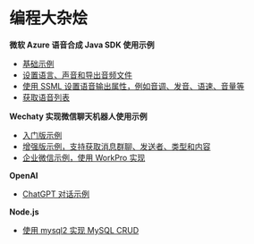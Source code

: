 # 编程大杂烩

**微软 Azure 语音合成 Java SDK 使用示例**

- [基础示例](https://github.com/leaderman/hodgepodge/blob/main/azure/src/main/java/io/github/leaderman/azure/speech/SpeechSynthesisSample.java)
- [设置语言、声音和导出音频文件](https://github.com/leaderman/hodgepodge/blob/main/azure/src/main/java/io/github/leaderman/azure/speech/SpeechSynthesisSample2.java)
- [使用 SSML 设置语音输出属性，例如音调、发音、语速、音量等](https://github.com/leaderman/hodgepodge/blob/main/azure/src/main/java/io/github/leaderman/azure/speech/SpeechSynthesisSample3.java)
- [获取语音列表](https://github.com/leaderman/hodgepodge/blob/main/azure/src/main/java/io/github/leaderman/azure/speech/SpeechSynthesisSample4.java)

**Wechaty 实现微信聊天机器人使用示例**

- [入门版示例](https://github.com/leaderman/hodgepodge/blob/main/nodejs/javascript/ding-dong-bot.js)
- [增强版示例，支持获取消息群聊、发送者、类型和内容](https://github.com/leaderman/hodgepodge/blob/main/nodejs/javascript/chatbot_pers.js)
- [企业微信示例，使用 WorkPro 实现](https://github.com/leaderman/hodgepodge/blob/main/nodejs/javascript/chatbot_corp.js)

**OpenAI**

- [ChatGPT 对话示例](https://github.com/leaderman/hodgepodge/blob/main/nodejs/javascript/chatgpt/openai_chat_demo.js)

**Node.js**

- [使用 mysql2 实现 MySQL CRUD](https://github.com/leaderman/hodgepodge/blob/main/nodejs/javascript/example/mysql_crud.js)
